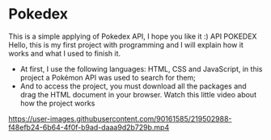 # Pokedex
This is a simple applying of Pokedex API, I hope you like it :)
API POKEDEX
Hello, this is my first project with programming and I will explain how it works and what I used to finish it. 
- At first, I use the following languages: HTML, CSS and JavaScript, in this project a Pokémon API was used to search for them; 
- And to access the project, you must download all the packages and drag the HTML document in your browser.
Watch this little video about how the project works








https://user-images.githubusercontent.com/90161585/219502988-f48efb24-6b64-4f0f-b9ad-daaa9d2b729b.mp4








